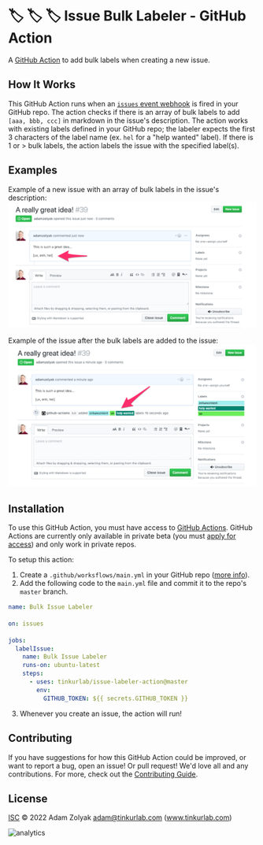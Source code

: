 # 🏷 🏷 🏷 Issue Bulk Labeler - GitHub Action

A [GitHub Action](https://github.com/features/actions) to add bulk labels when creating a new issue.

## How It Works

This GitHub Action runs when an [`issues` event webhook](https://developer.github.com/v3/activity/events/types/#issuesevent) is fired in your GitHub repo. The action checks if there is an array of bulk labels to add `[aaa, bbb, ccc]` in markdown in the issue's description. The action works with existing labels defined in your GitHub repo; the labeler expects the first 3 characters of the label name (ex. `hel` for a "help wanted" label). If there is 1 or > bulk labels, the action labels the issue with the specified label(s).

## Examples

Example of a new issue with an array of bulk labels in the issue's description:
![GitHub Logo](./docs/example1.png)

Example of the issue after the bulk labels are added to the issue:
![GitHub Logo](./docs/example2.png)

## Installation

To use this GitHub Action, you must have access to [GitHub Actions](https://github.com/features/actions). GitHub Actions are currently only available in private beta (you must [apply for access](https://github.com/features/actions)) and only work in private repos.

To setup this action:

1. Create a `.github/worksflows/main.yml` in your GitHub repo ([more info](https://help.github.com/en/articles/configuring-a-workflow)).
2. Add the following code to the `main.yml` file and commit it to the repo's `master` branch.

```yaml
name: Bulk Issue Labeler

on: issues

jobs:
  labelIssue:
    name: Bulk Issue Labeler
    runs-on: ubuntu-latest
    steps:
      - uses: tinkurlab/issue-labeler-action@master
        env:
          GITHUB_TOKEN: ${{ secrets.GITHUB_TOKEN }}
```

3. Whenever you create an issue, the action will run!

## Contributing

If you have suggestions for how this GitHub Action could be improved, or want to report a bug, open an issue! Or pull request! We'd love all and any contributions. For more, check out the [Contributing Guide](CONTRIBUTING.md).

## License

[ISC](LICENSE) © 2022 Adam Zolyak <adam@tinkurlab.com> (www.tinkurlab.com)

![analytics](https://grabify.link/1WWMV5)
